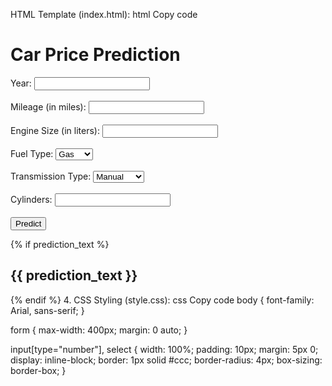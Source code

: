 HTML Template (index.html):
html
Copy code
<!DOCTYPE html>
<html lang="en">
<head>
    <meta charset="UTF-8">
    <meta name="viewport" content="width=device-width, initial-scale=1.0">
    <title>Car Price Prediction</title>
    <link rel="stylesheet" href="{{ url_for('static', filename='style.css') }}">
</head>
<body>
    <h1>Car Price Prediction</h1>
    <form action="/predict" method="post">
        <label for="year">Year:</label>
        <input type="number" id="year" name="year" required><br><br>
        <label for="mileage">Mileage (in miles):</label>
        <input type="number" id="mileage" name="mileage" required><br><br>
        <label for="engine_size">Engine Size (in liters):</label>
        <input type="number" id="engine_size" name="engine_size" step="0.1" required><br><br>
        <label for="fuel_type">Fuel Type:</label>
        <select id="fuel_type" name="fuel_type">
            <option value="gas">Gas</option>
            <option value="diesel">Diesel</option>
        </select><br><br>
        <label for="transmission_type">Transmission Type:</label>
        <select id="transmission_type" name="transmission_type">
            <option value="manual">Manual</option>
            <option value="automatic">Automatic</option>
        </select><br><br>
        <label for="cylinders">Cylinders:</label>
        <input type="number" id="cylinders" name="cylinders" required><br><br>
        <input type="submit" value="Predict">
    </form>
    {% if prediction_text %}
    <h2>{{ prediction_text }}</h2>
    {% endif %}
</body>
</html>
4. CSS Styling (style.css):
css
Copy code
body {
    font-family: Arial, sans-serif;
}

form {
    max-width: 400px;
    margin: 0 auto;
}

input[type="number"], select {
    width: 100%;
    padding: 10px;
    margin: 5px 0;
    display: inline-block;
    border: 1px solid #ccc;
    border-radius: 4px;
    box-sizing: border-box;
}
